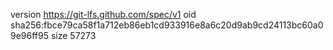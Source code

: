 version https://git-lfs.github.com/spec/v1
oid sha256:fbce79ca58f1a712eb86eb1cd933916e8a6c20d9ab9cd24113bc60a09e96ff95
size 57273
